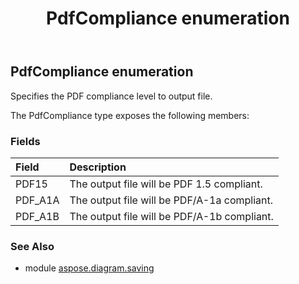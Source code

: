 ﻿---
title: PdfCompliance enumeration
second_title: Aspose.Diagram for Python via .NET API References
description: 
type: docs
weight: 240
url: /python-net/aspose.diagram.saving/pdfcompliance/
is_root: false
---

## PdfCompliance enumeration

Specifies the PDF compliance level to output file.



The PdfCompliance type exposes the following members:

### Fields
| Field | Description |
| :- | :- |
| PDF15 | The output file will be PDF 1.5 compliant. |
| PDF_A1A | The output file will be PDF/A-1a compliant. |
| PDF_A1B | The output file will be PDF/A-1b compliant. |


### See Also

* module [aspose.diagram.saving](../)
